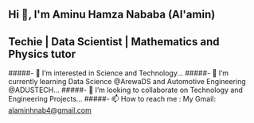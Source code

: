 ##                                           Hi 👋, I'm Aminu Hamza Nababa (Al'amin)
##                                   Techie | Data Scientist | Mathematics and Physics tutor
                                   
#####- 👀 I’m interested in Science and Technology...
#####- 🌱 I’m currently learning Data Science @ArewaDS and Automotive Engineering @ADUSTECH...
#####- 💞️ I’m looking to collaborate on Technology and Engineering Projects...
#####- 📫 How to reach me : My Gmail: alaminhnab4@gmail.com

<!---
Alamein/Alamein is a ✨ special ✨ repository because its `README.md` (this file) appears on your GitHub profile.
You can click the Preview link to take a look at your changes.
--->
